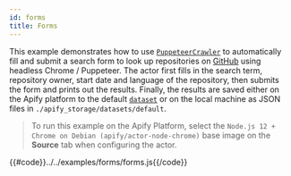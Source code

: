 ```yaml
---
id: forms
title: Forms
---
```



 This example demonstrates how to use
 [`PuppeteerCrawler`](/docs/api/puppeteer-crawler)
 to automatically fill and submit a search form to look up repositories on
 [GitHub](https://news.ycombinator.com)
 using headless Chrome / Puppeteer.
 The actor first fills in the search term, repository owner, start date and
 language of the repository, then submits the form and prints out the results.
 Finally, the results are saved either on the Apify platform to the default
 [`dataset`](/docs/api/dataset)
 or on the local machine as JSON files in `./apify_storage/datasets/default`.

 > To run this example on the Apify Platform, select the `Node.js 12 + Chrome on Debian (apify/actor-node-chrome)` 
 >base image on the **Source** tab when configuring the actor.


{{#code}}../../examples/forms/forms.js{{/code}}
